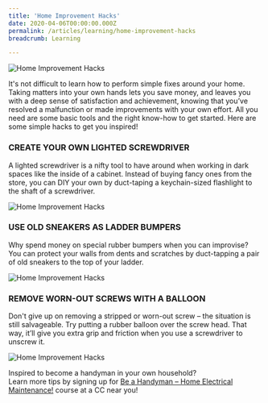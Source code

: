 ```yaml
---
title: 'Home Improvement Hacks'
date: 2020-04-06T00:00:00.000Z
permalink: /articles/learning/home-improvement-hacks
breadcrumb: Learning

---
```


![Home Improvement Hacks](/images/content-articles/learning/home-improvement-hacks-img1.jpg)

It's not difficult to learn how to perform simple fixes around your home. Taking matters into your own hands lets you save money, and leaves you with a deep sense of satisfaction and achievement, knowing that you’ve resolved a malfunction or made improvements with your own effort. All you need are some basic tools and the right know-how to get started. Here are some simple hacks to get you inspired!

### CREATE YOUR OWN LIGHTED SCREWDRIVER
A lighted screwdriver is a nifty tool to have around when working in dark spaces like the inside of a cabinet. Instead of buying fancy ones from the store, you can DIY your own by duct-taping a keychain-sized flashlight to the shaft of a screwdriver.

![Home Improvement Hacks](/images/content-articles/learning/home-improvement-hacks-img2.jpg)

### USE OLD SNEAKERS AS LADDER BUMPERS
Why spend money on special rubber bumpers when you can improvise? You can protect your walls from dents and scratches by duct-tapping a pair of old sneakers to the top of your ladder. 

![Home Improvement Hacks](/images/content-articles/learning/home-improvement-hacks-img3.jpg)

### REMOVE WORN-OUT SCREWS WITH A BALLOON
Don't give up on removing a stripped or worn-out screw – the situation is still salvageable. Try putting a rubber balloon over the screw head. That way, it’ll give you extra grip and friction when you use a screwdriver to unscrew it.

![Home Improvement Hacks](/images/content-articles/learning/home-improvement-hacks-img4.jpg)

Inspired to become a handyman in your own household?<br>
Learn more tips by signing up for [Be a Handyman – Home Electrical Maintenance!](../../course-directory/lifelong-learning/#beahandymanhomeelectricalmaintenanceb) course at a CC near you!